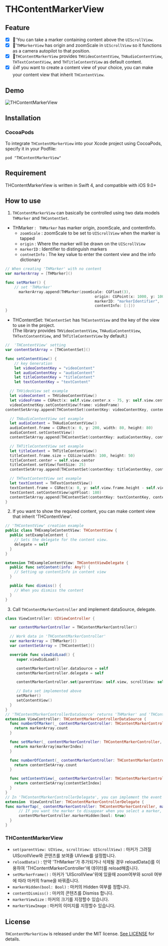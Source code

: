 # THContentMarkerView

## Feature
- [x] 📄'You can take a marker containing content above the ``` UIScrollView ```.
- [x] 🛫'```THMarkerView``` has origin and zoomScale in ```UIScrollView``` so it functions as a camera autopilot to that position.
- [x] 🎥```THContentMarkerView``` provides ```THVideoContentView```, ```THAudioContentView```, ```THTextContentView```, and ```THTitleContentView``` as default content.
- [x] 👍If you want to create a content view of your choice, you can make your content view that inherit ```THContentView```.

## Demo
![THContentMarkerView](Image/THContentMarkerView.gif)

## Installation

### CocoaPods

To integrate ```THContentMarkerView``` into your Xcode project using CocoaPods, specify it in your Podfile:

```
pod "THContentMarkerView"
```

## Requirement

THContentMarkerView is written in Swift 4, and compatible with iOS 9.0+

## How to use

1. ```THContentMarkerView``` can basically be controlled using two data models ```THMarker``` and ```THContentSet```.

  - THMarker : ``` THMarker``` has marker origin, zoomScale, and contentInfo.
    - ```zoomScale``` : zoomScale to be set to ```UIScrollView``` when the marker is tapped
    - ```origin``` : Where the marker will be drawn on the ```UIScrollView```
    - ```markerID``` : Identifier to distinguish markers
    - ```contnetInfo``` : The key value to enter the content view and the info dictionary

  ```Swift
  // When creating 'THMarker' with no content
  var markerArray = [THMarker]()

  func setMarker() {
      // set 'THMarker'
        markerArray.append(THMarker(zoomScale: CGFloat(3),
                                          origin: CGPoint(x: 1000, y: 1000),
                                          markerID: "markerIdentifier",
                                          contentInfo: [:]))
  }
  ```

  - THContentSet: ```THContentSet``` has ```THContentView``` and the key of the view to use in the project. <br>
  (The library provides ```THVideoContentView```, ```THAudioContentView```, ```THTextContentView```, and ```THTitleContentView``` by default.)

  ```Swift
  //  'THContentView' setting
  var contentSetArray = [THContentSet]()

  func setContentView() {
      // key Generation
      let videoContentKey = "videoContent"
      let audioContentKey = "audioContent"
      let titleContentKey = "titleContent"
      let textContentKey = "textContent"

    // THVideoView set example
    let videoContent = THVideoContentView()
    let videoFrame = CGRect(x: self.view.center.x - 75, y: self.view.center.y + 80, width: 150, height: 100)
    videoContnetKey.setContentView(frame: videoFrame)
  contentSetArray.append(THContentSet(contentKey: videoContentKey, contentView: videoContent))

    // THAudioContentView set example
    let audioContent = THAudioContentView()
    audioContent.frame = CGRect(x: 0, y: 200, width: 80, height: 80)
    audioContent.setContentView()
    contentSetArray.append(THContentSet(contentKey: audioContentKey, contentView: audioContent))

    // THTitleContentView set example
    let titleContent = THTitleContentView()
    titleContent.frame.size = CGSize(width: 100, height: 50)
    titleContent.center = self.view.center
    titleContent.setView(fontSize: 25)
    contentSetArray.append(THContentSet(contentKey: titleContentKey, contentView: titleContent))

    // THTextContentView set example
    let textContent = THTextContentView()
    textContent.frame = CGRect(x: 0, y: self.view.frame.height - self.view.frame.height*(1/5),  width: self.view.frame.width, height: self.view.frame.height*(1/5))
    textContent.setContentView(upYFloat: 180)
    contentSetArray.append(THContentSet(contentKey: textContentKey, contentView: textContent))
  }
  ```
2. If you want to show the required content, you can make content view that inherit 'THContentView'.
  ```Swift
  // 'THContentView' creation example
  public class THExampleContentView: THContentView {
    public setExampleContent {
      // Sets the delegate for the content view.
      delegate = self
    }
  }

  extension THExampleContentView: THContentViewDelegate {
    public func setContent(info: Any?) {
      // Setting up contentInfo in content view
    }

    public func dismiss() {
      // When you dismiss the content
    }
  }
  ```
3. Call ```THContentMarkerController``` and implement dataSource, delegate.
  ```swift
  class ViewController: UIViewController {

    var contentMarkerController = THContentMarkerController()

    // Work data in 'THContentMarkerController'
    var markerArray = [THMarker]()
    var contentSetArray = [THContentSet]()

    override func viewDidLoad() {
       super.viewDidLoad()

       contentMarkerController.dataSource = self
       contentMarkerController.delegate = self

       contentMarkerController.set(parentView: self.view, scrollView: self.scrollView)

       // Data set implemented above
       setMarker()
       setContentView()
    }
 }
// 'THContentMarkerControllerDataSource' returns 'THMarker' and 'THContentSet'
 extension ViewController: THContentMarkerControllerDataSource {
    func numberOfMarker(_ contentMarkerController: THContentMarkerController) -> Int {
      return markerArray.count
    }

    func setMarker(_ contentMarkerController: THContentMarkerController, markerIndex: Int) -> THMarker {
      return markerArray[markerIndex]
    }

    func numberOfContent(_ contentMarkerController: THContentMarkerController) -> Int {
      return contentSetArray.count
    }

    func setContentView(_ contentMarkerController: THContentMarkerController, contentSetIndex: Int) -> THContentSet {
      return contentSetArray[contentSetIndex]
    }
}
// In 'THContentMarkerControllerDelegate', you can implement the event when the marker is clicked.
extension  ViewController: THContentMarkerControllerDelegate {
  func markerTap(_ contentMarkerController: THContentMarkerController, markerView: THMarkerView) {
        // If you want the marker to disappear when you select a marker, add below code.
        contentMarkerController.markerHidden(bool: true)
    }
}
```

### THContentMarkerView

- ```set(parentView: UIView, scrollView: UIScrollView)``` : 마커가 그려질 UIScrollView와 콘텐츠를 보여줄 UIView를 설정합니다.
- ```reloadData()``` : 만약 'THMarker'가 추가되거나 삭제될 경우 reloadData()를 이용하여 'THContentMarkerController'에 데이터를 reload해줍니다.
- ```setMarkerFrame()``` : 마커가 'UIScrollView'위에 있을때 zoom여부와 scroll 여부에 따라 마커의 frame을 바꿔줍니다.
- ```markerHidden(bool: Bool)``` : 마커의 Hidden 여부를 정합니다.
- ```contentDismiss()``` : 마커의 콘텐츠를 Dismiss 합니다.
- ```markerViewSize``` : 마커의 크기를 지정할수 있습니다.
- ```markerViewImage``` : 마커의 이미지를 지정할수 있습니다.

## License

`THContentMarkerView` is released under the MIT license. [See LICENSE](https://github.com/TileImageTeamiOS/THContentMarkerView/blob/master/LICENSE) for details.
